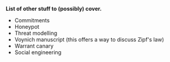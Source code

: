 **List of other stuff to (possibly) cover.**

* Commitments
* Honeypot
* Threat modelling
* Voynich manuscript (this offers a way to discuss Zipf's law)
* Warrant canary
* Social engineering
